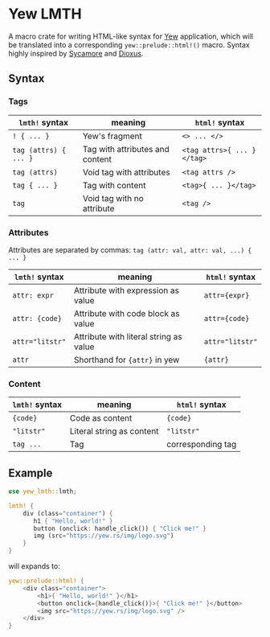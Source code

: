 # Yew LMTH

A macro crate for writing HTML-like syntax for [Yew](https://yew.rs/) application, which will be translated into a corresponding `yew::prelude::html!()` macro. Syntax highly inspired by [Sycamore](https://sycamore-rs.netlify.app) and [Dioxus](https://dioxuslabs.com/).

## Syntax

### Tags

| `lmth!` syntax        | meaning                         | `html!` syntax              |
| --------------------- | ------------------------------- | -------------------------- |
| `! { ... }`           | Yew's fragment                  | `<> ... </>`               |
| `tag (attrs) { ... }` | Tag with attributes and content | `<tag attrs>{ ... }</tag>` |
| `tag (attrs)`         | Void tag with attributes        | `<tag attrs />`            |
| `tag { ... }`         | Tag with content                | `<tag>{ ... }</tag>`       |
| `tag`                 | Void tag with no attribute      | `<tag />`                  |

### Attributes

Attributes are separated by commas: `tag (attr: val, attr: val, ...) { ... }`

| `lmth!` syntax  | meaning                                | `html!` syntax  |
| --------------- | -------------------------------------- | -------------- |
| `attr: expr`    | Attribute with expression as value     | `attr={expr}`  |
| `attr: {code}`  | Attribute with code block as value     | `attr={code}`  |
| `attr="litstr"` | Attribute with literal string as value | `attr="litstr"`|
| `attr`          | Shorthand for `{attr}` in yew          | `{attr}`       |

### Content

| `lmth!` syntax  | meaning                   | `html!` syntax     |
| --------------- | ------------------------- | ----------------- |
| `{code}`        | Code as content           | `{code}`          |
| `"litstr"`      | Literal string as content | `"litstr"`        |
| `tag ...`       | Tag                       | corresponding tag |

## Example

```rust
use yew_lmth::lmth;

lmth! {
    div (class="container") {
       h1 { "Hello, world!" }
       button (onclick: handle_click()) { "Click me!" }
       img (src="https://yew.rs/img/logo.svg")
    }
}
```

will expands to:

```rust
yew::prelude::html! {
    <div class="container">
        <h1>{ "Hello, world!" }</h1>
        <button onclick={handle_click()}>{ "Click me!" }</button>
        <img src="https://yew.rs/img/logo.svg" />
    </div>
}
```
